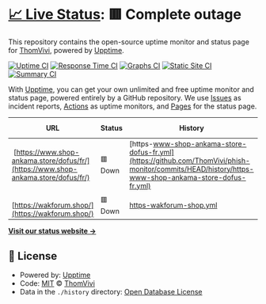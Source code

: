 # [📈 Live Status](https://ThomVivi.github.io/phish-monitor): <!--live status--> **🟥 Complete outage**

This repository contains the open-source uptime monitor and status page for [ThomVivi](https://ThomVivi.github.io/phish-monitor), powered by [Upptime](https://github.com/upptime/upptime).

[![Uptime CI](https://github.com/ThomVivi/phish-monitor/workflows/Uptime%20CI/badge.svg)](https://github.com/ThomVivi/phish-monitor/actions?query=workflow%3A%22Uptime+CI%22)
[![Response Time CI](https://github.com/ThomVivi/phish-monitor/workflows/Response%20Time%20CI/badge.svg)](https://github.com/ThomVivi/phish-monitor/actions?query=workflow%3A%22Response+Time+CI%22)
[![Graphs CI](https://github.com/ThomVivi/phish-monitor/workflows/Graphs%20CI/badge.svg)](https://github.com/ThomVivi/phish-monitor/actions?query=workflow%3A%22Graphs+CI%22)
[![Static Site CI](https://github.com/ThomVivi/phish-monitor/workflows/Static%20Site%20CI/badge.svg)](https://github.com/ThomVivi/phish-monitor/actions?query=workflow%3A%22Static+Site+CI%22)
[![Summary CI](https://github.com/ThomVivi/phish-monitor/workflows/Summary%20CI/badge.svg)](https://github.com/ThomVivi/phish-monitor/actions?query=workflow%3A%22Summary+CI%22)

With [Upptime](https://upptime.js.org), you can get your own unlimited and free uptime monitor and status page, powered entirely by a GitHub repository. We use [Issues](https://github.com/ThomVivi/phish-monitor/issues) as incident reports, [Actions](https://github.com/ThomVivi/phish-monitor/actions) as uptime monitors, and [Pages](https://ThomVivi.github.io/phish-monitor) for the status page.

<!--start: status pages-->
<!-- This summary is generated by Upptime (https://github.com/upptime/upptime) -->
<!-- Do not edit this manually, your changes will be overwritten -->
<!-- prettier-ignore -->
| URL | Status | History | Response Time | Uptime |
| --- | ------ | ------- | ------------- | ------ |
| <img alt="" src="https://icons.duckduckgo.com/ip3/www.shop-ankama.store.ico" height="13"> [https://www.shop-ankama.store/dofus/fr/](https://www.shop-ankama.store/dofus/fr/) | 🟥 Down | [https-www-shop-ankama-store-dofus-fr.yml](https://github.com/ThomVivi/phish-monitor/commits/HEAD/history/https-www-shop-ankama-store-dofus-fr.yml) | <details><summary><img alt="Response time graph" src="./graphs/https-www-shop-ankama-store-dofus-fr/response-time-week.png" height="20"> 0ms</summary><br><a href="https://ThomVivi.github.io/phish-monitor/history/https-www-shop-ankama-store-dofus-fr"><img alt="Response time 524" src="https://img.shields.io/endpoint?url=https%3A%2F%2Fraw.githubusercontent.com%2FThomVivi%2Fphish-monitor%2FHEAD%2Fapi%2Fhttps-www-shop-ankama-store-dofus-fr%2Fresponse-time.json"></a><br><a href="https://ThomVivi.github.io/phish-monitor/history/https-www-shop-ankama-store-dofus-fr"><img alt="24-hour response time 0" src="https://img.shields.io/endpoint?url=https%3A%2F%2Fraw.githubusercontent.com%2FThomVivi%2Fphish-monitor%2FHEAD%2Fapi%2Fhttps-www-shop-ankama-store-dofus-fr%2Fresponse-time-day.json"></a><br><a href="https://ThomVivi.github.io/phish-monitor/history/https-www-shop-ankama-store-dofus-fr"><img alt="7-day response time 0" src="https://img.shields.io/endpoint?url=https%3A%2F%2Fraw.githubusercontent.com%2FThomVivi%2Fphish-monitor%2FHEAD%2Fapi%2Fhttps-www-shop-ankama-store-dofus-fr%2Fresponse-time-week.json"></a><br><a href="https://ThomVivi.github.io/phish-monitor/history/https-www-shop-ankama-store-dofus-fr"><img alt="30-day response time 0" src="https://img.shields.io/endpoint?url=https%3A%2F%2Fraw.githubusercontent.com%2FThomVivi%2Fphish-monitor%2FHEAD%2Fapi%2Fhttps-www-shop-ankama-store-dofus-fr%2Fresponse-time-month.json"></a><br><a href="https://ThomVivi.github.io/phish-monitor/history/https-www-shop-ankama-store-dofus-fr"><img alt="1-year response time 524" src="https://img.shields.io/endpoint?url=https%3A%2F%2Fraw.githubusercontent.com%2FThomVivi%2Fphish-monitor%2FHEAD%2Fapi%2Fhttps-www-shop-ankama-store-dofus-fr%2Fresponse-time-year.json"></a></details> | <details><summary><a href="https://ThomVivi.github.io/phish-monitor/history/https-www-shop-ankama-store-dofus-fr">0.00%</a></summary><a href="https://ThomVivi.github.io/phish-monitor/history/https-www-shop-ankama-store-dofus-fr"><img alt="All-time uptime 2.16%" src="https://img.shields.io/endpoint?url=https%3A%2F%2Fraw.githubusercontent.com%2FThomVivi%2Fphish-monitor%2FHEAD%2Fapi%2Fhttps-www-shop-ankama-store-dofus-fr%2Fuptime.json"></a><br><a href="https://ThomVivi.github.io/phish-monitor/history/https-www-shop-ankama-store-dofus-fr"><img alt="24-hour uptime 0.00%" src="https://img.shields.io/endpoint?url=https%3A%2F%2Fraw.githubusercontent.com%2FThomVivi%2Fphish-monitor%2FHEAD%2Fapi%2Fhttps-www-shop-ankama-store-dofus-fr%2Fuptime-day.json"></a><br><a href="https://ThomVivi.github.io/phish-monitor/history/https-www-shop-ankama-store-dofus-fr"><img alt="7-day uptime 0.00%" src="https://img.shields.io/endpoint?url=https%3A%2F%2Fraw.githubusercontent.com%2FThomVivi%2Fphish-monitor%2FHEAD%2Fapi%2Fhttps-www-shop-ankama-store-dofus-fr%2Fuptime-week.json"></a><br><a href="https://ThomVivi.github.io/phish-monitor/history/https-www-shop-ankama-store-dofus-fr"><img alt="30-day uptime 1.38%" src="https://img.shields.io/endpoint?url=https%3A%2F%2Fraw.githubusercontent.com%2FThomVivi%2Fphish-monitor%2FHEAD%2Fapi%2Fhttps-www-shop-ankama-store-dofus-fr%2Fuptime-month.json"></a><br><a href="https://ThomVivi.github.io/phish-monitor/history/https-www-shop-ankama-store-dofus-fr"><img alt="1-year uptime 2.16%" src="https://img.shields.io/endpoint?url=https%3A%2F%2Fraw.githubusercontent.com%2FThomVivi%2Fphish-monitor%2FHEAD%2Fapi%2Fhttps-www-shop-ankama-store-dofus-fr%2Fuptime-year.json"></a></details>
| <img alt="" src="https://icons.duckduckgo.com/ip3/wakforum.shop.ico" height="13"> [https://wakforum.shop/](https://wakforum.shop/) | 🟥 Down | [https-wakforum-shop.yml](https://github.com/ThomVivi/phish-monitor/commits/HEAD/history/https-wakforum-shop.yml) | <details><summary><img alt="Response time graph" src="./graphs/https-wakforum-shop/response-time-week.png" height="20"> 0ms</summary><br><a href="https://ThomVivi.github.io/phish-monitor/history/https-wakforum-shop"><img alt="Response time 195" src="https://img.shields.io/endpoint?url=https%3A%2F%2Fraw.githubusercontent.com%2FThomVivi%2Fphish-monitor%2FHEAD%2Fapi%2Fhttps-wakforum-shop%2Fresponse-time.json"></a><br><a href="https://ThomVivi.github.io/phish-monitor/history/https-wakforum-shop"><img alt="24-hour response time 0" src="https://img.shields.io/endpoint?url=https%3A%2F%2Fraw.githubusercontent.com%2FThomVivi%2Fphish-monitor%2FHEAD%2Fapi%2Fhttps-wakforum-shop%2Fresponse-time-day.json"></a><br><a href="https://ThomVivi.github.io/phish-monitor/history/https-wakforum-shop"><img alt="7-day response time 0" src="https://img.shields.io/endpoint?url=https%3A%2F%2Fraw.githubusercontent.com%2FThomVivi%2Fphish-monitor%2FHEAD%2Fapi%2Fhttps-wakforum-shop%2Fresponse-time-week.json"></a><br><a href="https://ThomVivi.github.io/phish-monitor/history/https-wakforum-shop"><img alt="30-day response time 0" src="https://img.shields.io/endpoint?url=https%3A%2F%2Fraw.githubusercontent.com%2FThomVivi%2Fphish-monitor%2FHEAD%2Fapi%2Fhttps-wakforum-shop%2Fresponse-time-month.json"></a><br><a href="https://ThomVivi.github.io/phish-monitor/history/https-wakforum-shop"><img alt="1-year response time 195" src="https://img.shields.io/endpoint?url=https%3A%2F%2Fraw.githubusercontent.com%2FThomVivi%2Fphish-monitor%2FHEAD%2Fapi%2Fhttps-wakforum-shop%2Fresponse-time-year.json"></a></details> | <details><summary><a href="https://ThomVivi.github.io/phish-monitor/history/https-wakforum-shop">0.00%</a></summary><a href="https://ThomVivi.github.io/phish-monitor/history/https-wakforum-shop"><img alt="All-time uptime 0.00%" src="https://img.shields.io/endpoint?url=https%3A%2F%2Fraw.githubusercontent.com%2FThomVivi%2Fphish-monitor%2FHEAD%2Fapi%2Fhttps-wakforum-shop%2Fuptime.json"></a><br><a href="https://ThomVivi.github.io/phish-monitor/history/https-wakforum-shop"><img alt="24-hour uptime 0.00%" src="https://img.shields.io/endpoint?url=https%3A%2F%2Fraw.githubusercontent.com%2FThomVivi%2Fphish-monitor%2FHEAD%2Fapi%2Fhttps-wakforum-shop%2Fuptime-day.json"></a><br><a href="https://ThomVivi.github.io/phish-monitor/history/https-wakforum-shop"><img alt="7-day uptime 0.00%" src="https://img.shields.io/endpoint?url=https%3A%2F%2Fraw.githubusercontent.com%2FThomVivi%2Fphish-monitor%2FHEAD%2Fapi%2Fhttps-wakforum-shop%2Fuptime-week.json"></a><br><a href="https://ThomVivi.github.io/phish-monitor/history/https-wakforum-shop"><img alt="30-day uptime 1.38%" src="https://img.shields.io/endpoint?url=https%3A%2F%2Fraw.githubusercontent.com%2FThomVivi%2Fphish-monitor%2FHEAD%2Fapi%2Fhttps-wakforum-shop%2Fuptime-month.json"></a><br><a href="https://ThomVivi.github.io/phish-monitor/history/https-wakforum-shop"><img alt="1-year uptime 0.00%" src="https://img.shields.io/endpoint?url=https%3A%2F%2Fraw.githubusercontent.com%2FThomVivi%2Fphish-monitor%2FHEAD%2Fapi%2Fhttps-wakforum-shop%2Fuptime-year.json"></a></details>

<!--end: status pages-->

[**Visit our status website →**](https://ThomVivi.github.io/phish-monitor)

## 📄 License

- Powered by: [Upptime](https://github.com/upptime/upptime)
- Code: [MIT](./LICENSE) © [ThomVivi](https://ThomVivi.github.io/phish-monitor)
- Data in the `./history` directory: [Open Database License](https://opendatacommons.org/licenses/odbl/1-0/)
